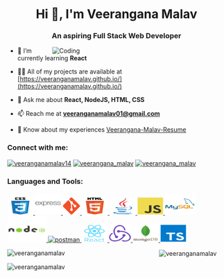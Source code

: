 <h1 align="center">Hi 👋, I'm Veerangana Malav</h1>
<h3 align="center">An aspiring Full Stack Web Developer</h3>
<img align="right" alt="Coding" width="400" src="https://contentstatic.techgig.com/photo/87903668.cms" />

- 🌱 I’m currently learning **React**

- 👨‍💻 All of my projects are available at [https://veeranganamalav.github.io/](https://veeranganamalav.github.io/)

- 💬 Ask me about **React, NodeJS, HTML, CSS**

- 📫 Reach me at **veeranganamalav01@gmail.com**

- 📄 Know about my experiences [Veerangana-Malav-Resume](https://drive.google.com/file/d/1pXXENn_m-X9xgEXNGgnFWM7DI7zPTi2N/view?usp=sharing)

<h3 align="left">Connect with me:</h3>
<p align="left">
<a href="https://linkedin.com/in/veeranganamalav14" target="blank"><img align="center" src="https://raw.githubusercontent.com/rahuldkjain/github-profile-readme-generator/master/src/images/icons/Social/linked-in-alt.svg" alt="veeranganamalav14" height="30" width="40" /></a>
<a href="https://www.hackerrank.com/veerangana_malav?hr_r=1" target="blank"><img align="center" src="https://raw.githubusercontent.com/rahuldkjain/github-profile-readme-generator/master/src/images/icons/Social/hackerrank.svg" alt="veerangana_malav" height="30" width="40" /></a>
<a href="https://www.leetcode.com/veerangana_malav" target="blank"><img align="center" src="https://repository-images.githubusercontent.com/98157751/7e85df00-ec67-11e9-98d3-684a4b66ae37" alt="veerangana_malav" height="40" width="50" /></a>
</p>

<h3 align="left">Languages and Tools:</h3>
<p align="left"> <a href="https://www.w3schools.com/css/" target="_blank" rel="noreferrer"> <img src="https://raw.githubusercontent.com/devicons/devicon/master/icons/css3/css3-original-wordmark.svg" alt="css3" width="60" height="40"/> </a> <a href="https://expressjs.com" target="_blank" rel="noreferrer"> <img src="https://raw.githubusercontent.com/devicons/devicon/master/icons/express/express-original-wordmark.svg" alt="express" width="60" height="50"/> </a> <a href="https://git-scm.com/" target="_blank" rel="noreferrer"> <img src="https://raw.githubusercontent.com/devicons/devicon/master/icons/git/git-original.svg" alt="git" width="40" height="40"/> </a> <a href="https://www.w3.org/html/" target="_blank" rel="noreferrer"> <img src="https://raw.githubusercontent.com/devicons/devicon/master/icons/html5/html5-original-wordmark.svg" alt="html5" width="60" height="40"/> </a> <a href="https://www.java.com" target="_blank" rel="noreferrer"> <img src="https://raw.githubusercontent.com/devicons/devicon/master/icons/java/java-original.svg" alt="java" width="60" height="40"/> </a> <a href="https://developer.mozilla.org/en-US/docs/Web/JavaScript" target="_blank" rel="noreferrer"> <img src="https://raw.githubusercontent.com/devicons/devicon/master/icons/javascript/javascript-original.svg" alt="javascript" width="60" height="40"/> </a> <a href="https://www.mysql.com/" target="_blank" rel="noreferrer"> <img src="https://raw.githubusercontent.com/devicons/devicon/master/icons/mysql/mysql-original-wordmark.svg" alt="mysql" width="70" height="50"/> </a> <a href="https://nodejs.org" target="_blank" rel="noreferrer"> <img src="https://raw.githubusercontent.com/devicons/devicon/master/icons/nodejs/nodejs-original-wordmark.svg" alt="nodejs" width="90" height="60"/> </a> <a href="https://postman.com" target="_blank" rel="noreferrer"> <img src="https://www.vectorlogo.zone/logos/getpostman/getpostman-icon.svg" alt="postman" width="40" height="40"/> </a> <a href="https://reactjs.org/" target="_blank" rel="noreferrer"> <img src="https://raw.githubusercontent.com/devicons/devicon/master/icons/react/react-original-wordmark.svg" alt="react" width="60" height="40"/> </a> <a href="https://redux.js.org" target="_blank" rel="noreferrer"> <img src="https://raw.githubusercontent.com/devicons/devicon/master/icons/redux/redux-original.svg" alt="redux" width="50" height="40"/> </a>
<a href="https://www.w3schools.com/mongodb/" target="_blank" rel="noreferrer"> <img src="https://raw.githubusercontent.com/devicons/devicon/master/icons/mongodb/mongodb-original-wordmark.svg" alt="mongodb" width="60" height="40"/> </a> <a href="https://www.w3schools.com/typescript/" target="_blank" rel="noreferrer"> <img src="https://raw.githubusercontent.com/devicons/devicon/master/icons/typescript/typescript-original.svg" alt="typescript" width="60" height="40"/> </a></p>

<p><img align="left" src="https://github-readme-stats.vercel.app/api/top-langs?username=VeeranganaMalav&show_icons=true&locale=en&layout=compact" alt="veeranganamalav" width="350"/></p>

<p><img align="center" src="https://github-readme-stats.vercel.app/api?username=VeeranganaMalav&show_icons=true&locale=en" alt="veeranganamalav"/></p>

<p><img align="left" src="https://github-readme-streak-stats.herokuapp.com/?user=veeranganamalav" alt="veeranganamalav"/></p>

